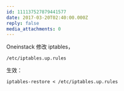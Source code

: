 ```yaml
---
id: 111137527879441577
date: 2017-03-20T02:40:00.000Z
reply: false
media_attachments: 0
---
```


Oneinstack 修改 iptables，
    
    
    /etc/iptables.up.rules
    

生效：
    
    
    iptables-restore < /etc/iptables.up.rules
    

